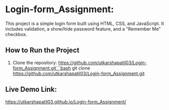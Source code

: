 # Login-form_Assignment: 
This project is a simple login form built using HTML, CSS, and JavaScript. It includes validation, a show/hide password feature, and a "Remember Me" checkbox.

## How to Run the Project

1. Clone the repository:
   https://github.com/utkarshapatil03/Login-form_Assignment.git```bash
  git clone https://github.com/utkarshapatil03/Login-form_Assignment.git

## Live Demo Link:
 https://utkarshapatil03.github.io/Login-form_Assignment/
